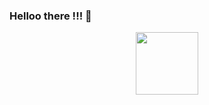 ### Helloo there !!! 👋

<div id="header" align="center">
  <img src="https://ukieweb.com/services/web-development/responsive-adaptive-and-mobile-sites" width="100"/>
</div>

<!--


- 🔭 I’m currently working on ...
- 🌱 I’m currently learning ...
- 👯 I’m looking to collaborate on ...
- 🤔 I’m looking for help with ...
- 💬 Ask me about ...
- 📫 How to reach me: ...
- 😄 Pronouns: ...
- ⚡ Fun fact: ...
-->
